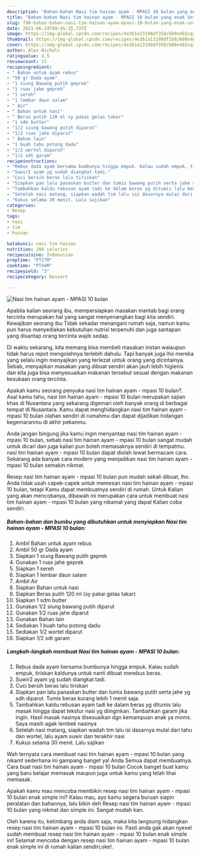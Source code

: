 ```yaml
---
description: "Bahan-bahan Nasi tim hainan ayam - MPASI 10 bulan yang enak Untuk Jualan"
title: "Bahan-bahan Nasi tim hainan ayam - MPASI 10 bulan yang enak Untuk Jualan"
slug: 790-bahan-bahan-nasi-tim-hainan-ayam-mpasi-10-bulan-yang-enak-untuk-jualan
date: 2021-06-24T09:45:35.737Z
image: https://img-global.cpcdn.com/recipes/4e361a13198df358/680x482cq70/nasi-tim-hainan-ayam-mpasi-10-bulan-foto-resep-utama.jpg
thumbnail: https://img-global.cpcdn.com/recipes/4e361a13198df358/680x482cq70/nasi-tim-hainan-ayam-mpasi-10-bulan-foto-resep-utama.jpg
cover: https://img-global.cpcdn.com/recipes/4e361a13198df358/680x482cq70/nasi-tim-hainan-ayam-mpasi-10-bulan-foto-resep-utama.jpg
author: Alex Nichols
ratingvalue: 4.5
reviewcount: 15
recipeingredient:
- " Bahan untuk ayam rebus"
- "50 gr Dada ayam"
- "1 siung Bawang putih geprek"
- "1 ruas jahe geprek"
- "1 sereh"
- "1 lembar daun salam"
- " Air"
- " Bahan untuk nasi"
- " Beras putih 120 ml sy pakai gelas takar"
- "1 sdm butter"
- "1/2 siung bawang putih diparut"
- "1/2 ruas jahe diparut"
- " Bahan lain"
- "1 buah tahu potong dadu"
- "1/2 wortel diparut"
- "1/2 sdt garam"
recipeinstructions:
- "Rebus dada ayam bersama bumbunya hingga empuk. Kalau sudah empuk, tiriskan kaldunya untuk nanti dibuat merebus beras."
- "Suwir2 ayam yg sudah diangkat tadi."
- "Cuci bersih beras lalu tiriskan"
- "Siapkan pan lalu panaskan butter dan tumis bawang putih serta jahe yg sdh diparut. Tumis beras kurang lebih 1 menit saja."
- "Tambahkan kaldu rebusan ayam tadi ke dalam beras yg ditumis lalu masak hingga dapat tekstur nasi yg diinginkan. Tambahkan garam jika ingin. Hasil masak nasinya disesuaikan dgn kemampuan anak ya moms. Saya masih agak lembek nasinya"
- "Setelah nasi matang, siapkan wadah tim lalu isi dasarnya mulai dari tahu dan wortel, lalu ayam suwir dan terakhir nasi"
- "Kukus selama 30 menit. Lalu sajikan"
categories:
- Resep
tags:
- nasi
- tim
- hainan

katakunci: nasi tim hainan 
nutrition: 204 calories
recipecuisine: Indonesian
preptime: "PT27M"
cooktime: "PT44M"
recipeyield: "3"
recipecategory: Dessert

---
```



![Nasi tim hainan ayam - MPASI 10 bulan](https://img-global.cpcdn.com/recipes/4e361a13198df358/680x482cq70/nasi-tim-hainan-ayam-mpasi-10-bulan-foto-resep-utama.jpg)

Apabila kalian seorang ibu, mempersiapkan masakan mantab bagi orang tercinta merupakan hal yang sangat menyenangkan bagi kita sendiri. Kewajiban seorang ibu Tidak sekadar menangani rumah saja, namun kamu pun harus menyediakan kebutuhan nutrisi terpenuhi dan juga santapan yang disantap orang tercinta wajib sedap.

Di waktu  sekarang, kita memang bisa membeli masakan instan walaupun tidak harus repot mengolahnya terlebih dahulu. Tapi banyak juga lho mereka yang selalu ingin menyajikan yang terlezat untuk orang yang dicintainya. Sebab, menyajikan masakan yang dibuat sendiri akan jauh lebih higienis dan kita juga bisa menyesuaikan makanan tersebut sesuai dengan makanan kesukaan orang tercinta. 



Apakah kamu seorang penyuka nasi tim hainan ayam - mpasi 10 bulan?. Asal kamu tahu, nasi tim hainan ayam - mpasi 10 bulan merupakan sajian khas di Nusantara yang sekarang digemari oleh banyak orang di berbagai tempat di Nusantara. Kamu dapat menghidangkan nasi tim hainan ayam - mpasi 10 bulan olahan sendiri di rumahmu dan dapat dijadikan hidangan kegemaranmu di akhir pekanmu.

Anda jangan bingung jika kamu ingin menyantap nasi tim hainan ayam - mpasi 10 bulan, sebab nasi tim hainan ayam - mpasi 10 bulan sangat mudah untuk dicari dan juga kalian pun boleh memasaknya sendiri di tempatmu. nasi tim hainan ayam - mpasi 10 bulan dapat diolah lewat bermacam cara. Sekarang ada banyak cara modern yang menjadikan nasi tim hainan ayam - mpasi 10 bulan semakin nikmat.

Resep nasi tim hainan ayam - mpasi 10 bulan pun mudah sekali dibuat, lho. Anda tidak usah capek-capek untuk memesan nasi tim hainan ayam - mpasi 10 bulan, tetapi Kamu dapat membuatnya sendiri di rumah. Untuk Kalian yang akan mencobanya, dibawah ini merupakan cara untuk membuat nasi tim hainan ayam - mpasi 10 bulan yang nikamat yang dapat Kalian coba sendiri.

<!--inarticleads1-->

##### Bahan-bahan dan bumbu yang dibutuhkan untuk menyiapkan Nasi tim hainan ayam - MPASI 10 bulan:

1. Ambil  Bahan untuk ayam rebus
1. Ambil 50 gr Dada ayam
1. Siapkan 1 siung Bawang putih geprek
1. Gunakan 1 ruas jahe geprek
1. Siapkan 1 sereh
1. Siapkan 1 lembar daun salam
1. Ambil  Air
1. Siapkan  Bahan untuk nasi
1. Siapkan  Beras putih 120 ml (sy pakai gelas takar)
1. Siapkan 1 sdm butter
1. Gunakan 1/2 siung bawang putih diparut
1. Gunakan 1/2 ruas jahe diparut
1. Gunakan  Bahan lain
1. Sediakan 1 buah tahu potong dadu
1. Sediakan 1/2 wortel diparut
1. Siapkan 1/2 sdt garam




<!--inarticleads2-->

##### Langkah-langkah membuat Nasi tim hainan ayam - MPASI 10 bulan:

1. Rebus dada ayam bersama bumbunya hingga empuk. Kalau sudah empuk, tiriskan kaldunya untuk nanti dibuat merebus beras.
1. Suwir2 ayam yg sudah diangkat tadi.
1. Cuci bersih beras lalu tiriskan
1. Siapkan pan lalu panaskan butter dan tumis bawang putih serta jahe yg sdh diparut. Tumis beras kurang lebih 1 menit saja.
1. Tambahkan kaldu rebusan ayam tadi ke dalam beras yg ditumis lalu masak hingga dapat tekstur nasi yg diinginkan. Tambahkan garam jika ingin. Hasil masak nasinya disesuaikan dgn kemampuan anak ya moms. Saya masih agak lembek nasinya
1. Setelah nasi matang, siapkan wadah tim lalu isi dasarnya mulai dari tahu dan wortel, lalu ayam suwir dan terakhir nasi
1. Kukus selama 30 menit. Lalu sajikan




Wah ternyata cara membuat nasi tim hainan ayam - mpasi 10 bulan yang nikamt sederhana ini gampang banget ya! Anda Semua dapat membuatnya. Cara buat nasi tim hainan ayam - mpasi 10 bulan Cocok banget buat kamu yang baru belajar memasak maupun juga untuk kamu yang telah lihai memasak.

Apakah kamu mau mencoba membikin resep nasi tim hainan ayam - mpasi 10 bulan enak simple ini? Kalau mau, ayo kamu segera buruan siapin peralatan dan bahannya, lalu bikin deh Resep nasi tim hainan ayam - mpasi 10 bulan yang nikmat dan simple ini. Sangat mudah kan. 

Oleh karena itu, ketimbang anda diam saja, maka kita langsung hidangkan resep nasi tim hainan ayam - mpasi 10 bulan ini. Pasti anda gak akan nyesel sudah membuat resep nasi tim hainan ayam - mpasi 10 bulan enak simple ini! Selamat mencoba dengan resep nasi tim hainan ayam - mpasi 10 bulan enak simple ini di rumah kalian sendiri,oke!.

